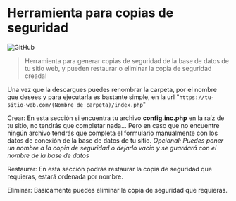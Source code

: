 # Herramienta para copias de seguridad

![GitHub](https://img.shields.io/github/license/NewRisus/generate_backup?label=Licencia)

> Herramienta para generar copias de seguridad de la base de datos de tu sitio web, y pueden restaurar o eliminar la copia de seguridad creada!

Una vez que la descargues puedes renombrar la carpeta, por el nombre que desees y para ejecutarla es bastante simple,
en la url "`https://tu-sitio-web.com/(Nombre_de_carpeta)/index.php`"

Crear:
En esta sección si encuentra tu archivo **config.inc.php** en la raíz de tu sitio, no tendrás que completar nada...
Pero en caso que no encuentre ningún archivo tendrás que completa el formulario manualmente con los datos de conexión
de la base de datos de tu sitio.
_Opcional: Puedes poner un nombre a la copia de seguridad o dejarlo vacio y se guardará con el nombre de la base de datos_

Restaurar:
En esta sección podrás restaurar la copia de seguridad que requieras, estará ordenada por nombre.

Eliminar:
Basícamente puedes eliminar la copia de seguridad que requieras.
